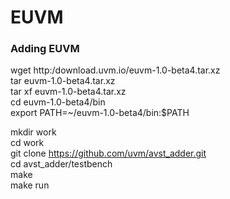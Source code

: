 # EUVM
### Adding EUVM 
wget http:/download.uvm.io/euvm-1.0-beta4.tar.xz  
tar euvm-1.0-beta4.tar.xz  
tar xf euvm-1.0-beta4.tar.xz  
cd euvm-1.0-beta4/bin  
export PATH=~/euvm-1.0-beta4/bin:$PATH  

mkdir work  
cd work  
git clone https://github.com/uvm/avst_adder.git  
cd avst_adder/testbench  
make  
make run  

